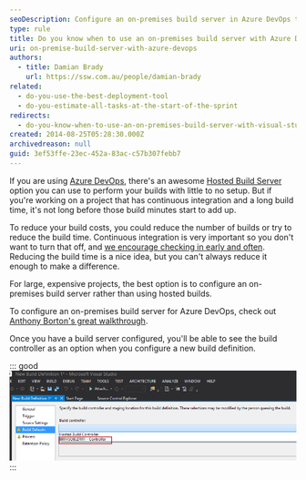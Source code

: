 ```yaml
---
seoDescription: Configure an on-premises build server in Azure DevOps to reduce continuous integration build costs and optimize your project's performance.
type: rule
title: Do you know when to use an on-premises build server with Azure DevOps?
uri: on-premise-build-server-with-azure-devops
authors:
  - title: Damian Brady
    url: https://ssw.com.au/people/damian-brady
related:
  - do-you-use-the-best-deployment-tool
  - do-you-estimate-all-tasks-at-the-start-of-the-sprint
redirects:
  - do-you-know-when-to-use-an-on-premises-build-server-with-visual-studio-online
created: 2014-08-25T05:28:30.000Z
archivedreason: null
guid: 3ef53ffe-23ec-452a-83ac-c57b307febb7
---
```


If you are using [Azure DevOps](https://azure.microsoft.com/en-us/services/devops), there's an awesome [Hosted Build Server](https://devblogs.microsoft.com/bharry/configuring-a-build-server-against-your-shiny-new-hosted-tfs-account/) option you can use to perform your builds with little to no setup. But if you're working on a project that has continuous integration and a long build time, it's not long before those build minutes start to add up.

<!--endintro-->

To reduce your build costs, you could reduce the number of builds or try to reduce the build time. Continuous integration is very important so you don't want to turn that off, and [we encourage checking in early and often](/do-you-know-to-get-visual-studio-to-remind-you-to-check-in). Reducing the build time is a nice idea, but you can't always reduce it enough to make a difference.

For large, expensive projects, the best option is to configure an on-premises build server rather than using hosted builds.

To configure an on-premises build server for Azure DevOps, check out [Anthony Borton's great walkthrough](https://anthonyborton.com/2014/04/configuring-on-premises-build-server-for-visual-studio-online/).

Once you have a build server configured, you'll be able to see the build controller as an option when you configure a new build definition.

::: good  
![Figure: Good Example - We have the option of an on-premises build controller as well as the Hosted Build controller](vso_build.png)  
:::

